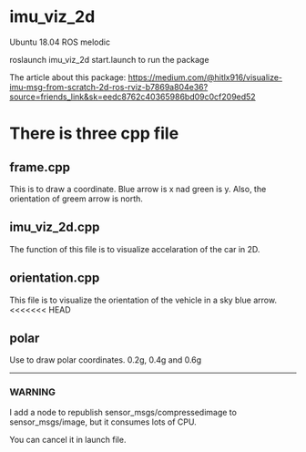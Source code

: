 # imu_viz_2d
Ubuntu 18.04
ROS melodic

roslaunch imu_viz_2d start.launch 
to run the package

The article about this package:
https://medium.com/@hitlx916/visualize-imu-msg-from-scratch-2d-ros-rviz-b7869a804e36?source=friends_link&sk=eedc8762c40365986bd09c0cf209ed52

# There is three cpp file 
## frame.cpp
This is to draw a coordinate. Blue arrow is x nad green is y.
Also, the orientation of greem arrow is north.

## imu_viz_2d.cpp
The function of this file is to visualize accelaration of the car in 2D.

## orientation.cpp
This file is to visualize the orientation of the vehicle in a sky blue arrow.
<<<<<<< HEAD

## polar
Use to draw polar coordinates. 0.2g, 0.4g and 0.6g

---
### WARNING
I add a node to republish sensor_msgs/compressedimage to sensor_msgs/image,
but it consumes lots of CPU.

You can cancel it in launch file.

